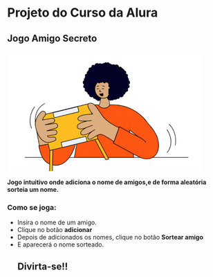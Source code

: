 # Projeto do Curso da Alura
## Jogo Amigo Secreto 
![imagem representativa do amigo secreto](assets/amigo-secreto.png "imagem representativa")

**Jogo intuitivo onde adiciona o nome de amigos,e de forma aleatória sorteia um nome.**

### Como se joga:
* Insira o nome de um amigo.
* Clique no botão **adicionar**
* Depois de adicionados os nomes, clique no botão **Sortear amigo**
* E aparecerá o nome sorteado.
   ## Divirta-se!!
